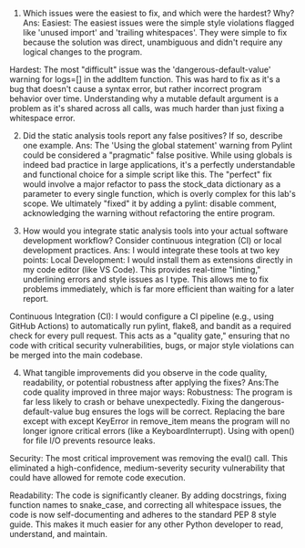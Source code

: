 1. Which issues were the easiest to fix, and which were the hardest? Why?
Ans: Easiest: The easiest issues were the simple style violations flagged like 'unused import' and 'trailing whitespaces'. 
They were simple to fix because the solution was direct, unambiguous and didn't require any logical changes to the program.

Hardest: The most "difficult" issue was the 'dangerous-default-value' warning for logs=[] in the addItem function. 
This was hard to fix as it's a bug that doesn't cause a syntax error, but rather incorrect program behavior over time. 
Understanding why a mutable default argument is a problem as it's shared across all calls, was much harder than just fixing a whitespace error.

2. Did the static analysis tools report any false positives? If so, describe one example.
Ans: The 'Using the global statement' warning from Pylint could be considered a "pragmatic" false positive. While using globals is indeed bad practice in 
large applications, it's a perfectly understandable and functional choice for a simple script like this. The "perfect" fix would involve a major refactor to pass 
the stock_data dictionary as a parameter to every single function, which is overly complex for this lab's scope. We ultimately "fixed" it by 
adding a pylint: disable comment, acknowledging the warning without refactoring the entire program.

3. How would you integrate static analysis tools into your actual software development
workflow? Consider continuous integration (CI) or local development practices.
Ans: I would integrate these tools at two key points:
Local Development: I would install them as extensions directly in my code editor (like VS Code). This provides real-time "linting," underlining errors and style 
issues as I type. This allows me to fix problems immediately, which is far more efficient than waiting for a later report.

Continuous Integration (CI): I would configure a CI pipeline (e.g., using GitHub Actions) to automatically run pylint, flake8, and bandit as a required check 
for every pull request. This acts as a "quality gate," ensuring that no code with critical security vulnerabilities, bugs, or major style violations can be merged into the main codebase.

4. What tangible improvements did you observe in the code quality, readability, or potential
robustness after applying the fixes?
Ans:The code quality improved in three major ways:
Robustness: The program is far less likely to crash or behave unexpectedly. Fixing the dangerous-default-value bug ensures the logs will be correct. Replacing the bare except
with except KeyError in remove_item means the program will no longer ignore critical errors (like a KeyboardInterrupt). Using with open() for file I/O prevents resource leaks.

Security: The most critical improvement was removing the eval() call. This eliminated a high-confidence, medium-severity security vulnerability that could have allowed for remote code execution.

Readability: The code is significantly cleaner. By adding docstrings, fixing function names to snake_case, and correcting all whitespace issues, the code is now self-documenting 
and adheres to the standard PEP 8 style guide. This makes it much easier for any other Python developer to read, understand, and maintain.

